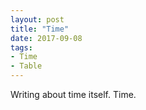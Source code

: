 ```yaml
---
layout: post
title: "Time"
date: 2017-09-08
tags: 
- Time
- Table
---
```


Writing about time itself. Time.
